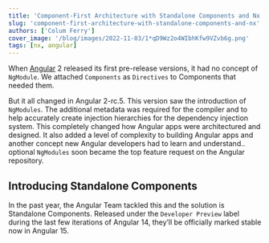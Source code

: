 ```yaml
---
title: 'Component-First Architecture with Standalone Components and Nx'
slug: 'component-first-architecture-with-standalone-components-and-nx'
authors: ['Colum Ferry']
cover_image: '/blog/images/2022-11-03/1*qD9Wz2o4WIbhKfw9VZvb6g.png'
tags: [nx, angular]
---
```


When [Angular](https://angular.io/) 2 released its first pre-release versions, it had no concept of `NgModule`. We attached `Components` as `Directives` to Components that needed them.

But it all changed in Angular 2-rc.5. This version saw the introduction of `NgModules`. The additional metadata was required for the compiler and to help accurately create injection hierarchies for the dependency injection system. This completely changed how Angular apps were architectured and designed. It also added a level of complexity to building Angular apps and another concept new Angular developers had to learn and understand.. optional `NgModules` soon became the top feature request on the Angular repository.

## Introducing Standalone Components

In the past year, the Angular Team tackled this and the solution is Standalone Components. Released under the `Developer Preview` label during the last few iterations of Angular 14, they’ll be officially marked stable now in Angular 15.
